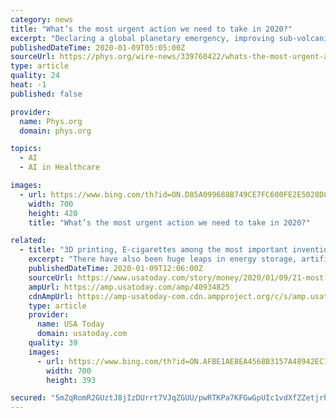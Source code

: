 ```yaml
---
category: news
title: "What’s the most urgent action we need to take in 2020?"
excerpt: "Declaring a global planetary emergency, improving sub-volcanic imaging to predict eruptions and developing artificial intelligence that works for humans are some of the ... would be particularly interesting to study Cancer therapy is moving towards a personalised therapeutic strategy, says Professor Ali Salanti, a translational microbiologist ..."
publishedDateTime: 2020-01-09T05:05:00Z
sourceUrl: https://phys.org/wire-news/339760422/whats-the-most-urgent-action-we-need-to-take-in-2020.html
type: article
quality: 24
heat: -1
published: false

provider:
  name: Phys.org
  domain: phys.org

topics:
  - AI
  - AI in Healthcare

images:
  - url: https://www.bing.com/th?id=ON.D85A099688B749CE7FC600FE2E5028D8
    width: 700
    height: 420
    title: "What’s the most urgent action we need to take in 2020?"

related:
  - title: "3D printing, E-cigarettes among the most important inventions of the 21st century"
    excerpt: "There have also been huge leaps in energy storage, artificial intelligence, and medical science ... Tokenization is also being touted as a way to prevent hackers from interfering with driverless cars. 21. Touchscreen glass Super-thin, chemically strengthened glass is a key component of the touchscreen world. This sturdy, transparent material ..."
    publishedDateTime: 2020-01-09T12:06:00Z
    sourceUrl: https://www.usatoday.com/story/money/2020/01/09/21-most-important-inventions-of-the-21st-century/40934825/
    ampUrl: https://amp.usatoday.com/amp/40934825
    cdnAmpUrl: https://amp-usatoday-com.cdn.ampproject.org/c/s/amp.usatoday.com/amp/40934825
    type: article
    provider:
      name: USA Today
      domain: usatoday.com
    quality: 39
    images:
      - url: https://www.bing.com/th?id=ON.AFBE1AE8EA4568B3157A48942EC73BFA
        width: 700
        height: 393

secured: "5mZqRomR2GUztJ8jIzDUrrt7VJqZGUU/pwRTKPa7KFGwGpUIc1vdXfZZetjrhpc991mEWuNLao5ALYt3jqfHbnLnEBpWNjhlvkfasZx14dbmdDFqKZljBp6vm94Nzb4qovuC4XjJreD1p9tqNNJa/EQ4Nuda0JbPZwLjWEanu3VBUyHcDb0ogsxOSbVVnbz7RlGszA4uyXObrSzVn1agH2XzYC4uUMflsSQaZfOGkAKtQ4K1jCRSOOm/ubpVniZhOcVut7ukIM+7uJWlVq6dPw==;qt+23RyHph/LOcv3Xxyy1A=="
---
```


